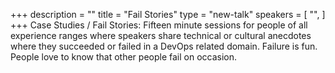 +++
description = ""
title = "Fail Stories"
type = "new-talk"
speakers = [
        "",
]
+++
Case Studies / Fail Stories: Fifteen minute sessions for people of all experience ranges where speakers share technical or cultural anecdotes where they succeeded or failed in a DevOps related domain. Failure is fun. People love to know that other people fail on occasion.